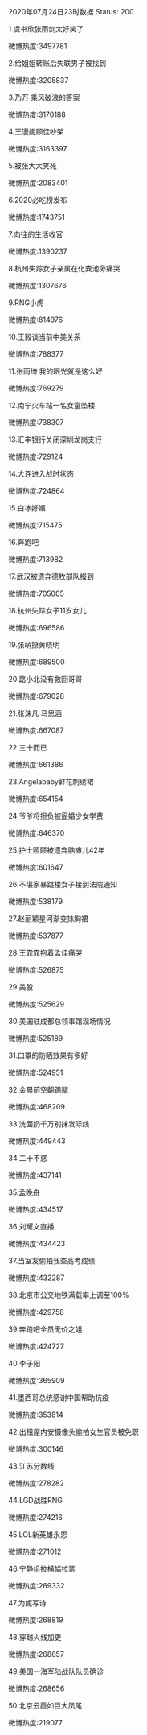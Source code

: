 2020年07月24日23时数据
Status: 200

1.虞书欣张雨剑太好笑了

微博热度:3497781

2.给姐姐转账后失联男子被找到

微博热度:3205837

3.乃万 乘风破浪的答案

微博热度:3170188

4.王漫妮顾佳吵架

微博热度:3163397

5.被张大大笑死

微博热度:2083401

6.2020必吃榜发布

微博热度:1743751

7.向往的生活收官

微博热度:1390237

8.杭州失踪女子亲属在化粪池旁痛哭

微博热度:1307676

9.RNG小虎

微博热度:814976

10.王毅谈当前中美关系

微博热度:788377

11.张雨绮 我的眼光就是这么好

微博热度:769279

12.南宁火车站一名女童坠楼

微博热度:738307

13.汇丰银行关闭深圳龙岗支行

微博热度:729124

14.大连进入战时状态

微博热度:724864

15.白冰好媚

微博热度:715475

16.奔跑吧

微博热度:713982

17.武汉被遗弃德牧部队报到

微博热度:705005

18.杭州失踪女子11岁女儿

微博热度:696586

19.张萌撩黄晓明

微博热度:689500

20.路小北没有救回哥哥

微博热度:679028

21.张沫凡 马思涵

微博热度:667087

22.三十而已

微博热度:661386

23.Angelababy鲜花刺绣裙

微博热度:654154

24.爷爷将担负被逼婚少女学费

微博热度:646370

25.护士照顾被遗弃脑瘫儿42年

微博热度:601647

26.不堪家暴跳楼女子接到法院通知

微博热度:538179

27.赵丽颖星河渐变抹胸裙

微博热度:537877

28.王霏霏抱着孟佳痛哭

微博热度:526875

29.美股

微博热度:525629

30.美国驻成都总领事馆现场情况

微博热度:525189

31.口罩的防晒效果有多好

微博热度:524951

32.金晨前空翻踢腿

微博热度:468209

33.洗面奶千万别抹发际线

微博热度:449443

34.二十不惑

微博热度:437141

35.孟晚舟

微博热度:434517

36.刘耀文直播

微博热度:434423

37.当室友偷拍我查高考成绩

微博热度:432287

38.北京市公交地铁满载率上调至100%

微博热度:429758

39.奔跑吧全员无价之姐

微博热度:424727

40.李子阳

微博热度:365909

41.墨西哥总统感谢中国帮助抗疫

微博热度:353814

42.出租屋内安摄像头偷拍女生官员被免职

微博热度:300146

43.江苏分数线

微博热度:278282

44.LGD战胜RNG

微博热度:274216

45.LOL新英雄永恩

微博热度:271012

46.宁静组拉横幅拉票

微博热度:269332

47.为妮写诗

微博热度:268819

48.穿越火线加更

微博热度:268657

49.美国一海军陆战队队员确诊

微博热度:268656

50.北京云霞如巨大凤尾

微博热度:219077

